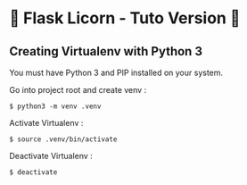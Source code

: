 :rainbow: Flask Licorn - Tuto Version :rainbow:
===========================


## Creating Virtualenv with Python 3
You must have Python 3 and PIP installed on your system.

Go into project root and create venv :
``` shell
$ python3 -m venv .venv
```

Activate Virtualenv :
``` shell
$ source .venv/bin/activate
```

Deactivate Virtualenv :
``` shell
$ deactivate
```
